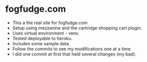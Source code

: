 fogfudge.com
============

*  This a the real site for fogfudge.com
*  Setup using mezzanine and the cartridge shopping cart plugin.
*  Uses virtual environment - venv.
*  Tested deployable to heroku.
*  Includes some sample data.
*  Follow the commits to see my modifications one at a time.
*  I did one commit at first that held several changes (my bad).
